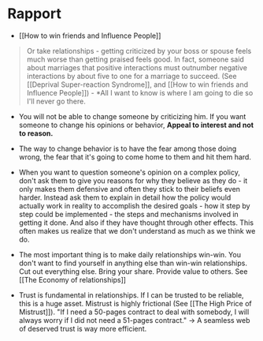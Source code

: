 # Rapport

- [[How to win friends and Influence People]]


> Or take relationships - getting criticized by your boss or spouse feels much worse than getting praised feels good. In fact, someone said about marriages that positive interactions must outnumber negative interactions by about five to one for a marriage to succeed. (See [[Deprival Super-reaction Syndrome]], and [[How to win friends and Influence People]]) - *All I want to know is where I am going to die so I'll never go there.


- You will not be able to change someone by criticizing him. If you want someone to change his opinions or behavior, **Appeal to interest and not to reason.**

- The way to change behavior is to have the fear among those doing wrong, the fear that it's going to come home to them and hit them hard.



- When you want to question someone's opinion on a complex policy, don't ask them to give you reasons for why they believe as they do - it only makes them defensive and often they stick to their beliefs even harder. Instead ask them to explain in detail how the policy would actually work in reality to accomplish the desired goals - how it step by step could be implemented - the steps and mechanisms involved in getting it done. And also if they have thought through other effects. This often makes us realize that we don't understand as much as we think we do.


- The most important thing is to make daily relationships win-win. You don't want to find yourself in anything else than win-win relationships. Cut out everything else. Bring your share. Provide value to others. See [[The Economy of relationships]]

- Trust is fundamental in relationships. If I can be trusted to be reliable, this is a huge asset. Mistrust is highly frictional (See [[The High Price of Mistrust]]). "If I need a 50-pages contract to deal with somebody, I will always worry if I did not need a 51-pages contract." -> A seamless web of deserved trust is way more efficient.
